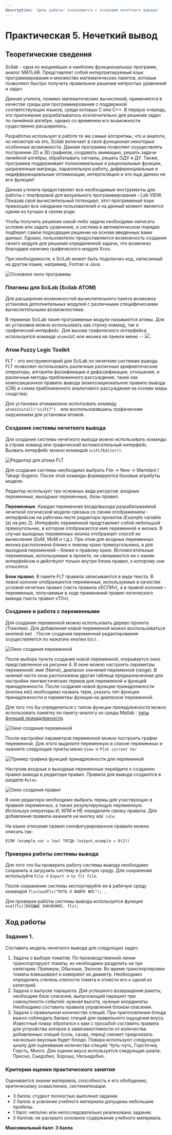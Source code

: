 ```yaml
---
description: 'Цель работы: ознакомится с основами нечеткого вывода'
---
```


# Практическая 5. Нечеткий вывод

## Теоретические сведения

Scilab - одна из мощнейших и наиболее функциональных программ, аналог MATLAB. Представляет собой интерпретируемый язык программирования и множество математических пакетов, которые позволяют быстро получить правильное решение непростых уравнений и задач.&#x20;

Данная утилита, помимо математических вычислений, применяется в качестве среды для программирования с поддержкой соответствующих языков, среди которых C или C++. В первую очередь, это приложение разрабатывалось исключительно для решения задач по линейной алгебре, однако со временем его возможности существенно расширились..

&#x20;Разработка использует в работе те же самые алгоритмы, что и аналоги, но несмотря на это, Scilab включает в свой функционал некоторые особенные возможности. Данная программа позволяет осуществлять построение 2D и 3D графиков, создавать анимацию, решать задачи линейной алгебры, обрабатывать сигналы, решать ОДУ и ДУ. Также, программа поддерживает полиномиальные и рациональные функции, разреженные матрицы, параллельную работу, дифференциальные и недифференциальные оптимизации, интерполяцию и это еще далеко не все функции!

&#x20;Данная утилита предоставляет все необходимые инструменты для работы с платформой для визуального программирования - Lab VIEW. Показав свой вычислительный потенциал, этот программный язык превзошел все ожидания пользователей и на данный момент является одним из лучших в своем роде.&#x20;

Чтобы получить решение какой-либо задачи необходимо написать условие или задать уравнение, а система в автоматическом порядке подберет самое подходящее решение на основе введенных вами данных. Однако, пользователю предоставляется возможность создания своего модуля для решения определенной задачи, что возможно благодаря наличию графического модуля Xcos.&#x20;

При необходимости, к SciLab может быть подключен код, написанный на другом языке, например, Fortran и Java.

![Основное окно программы](<../.gitbook/assets/image (86).png>)



### Плагины для SciLab (Scilab ATOM)

Для расширения возможностей вычислительного пакета возможна установка дополнительных модулей с различными специфическими вычислительными возможностями.&#x20;

В терминах SciLab такие программные модули называются атомы. Для их установки можно использовать как строку команд, так и графический интерфейс. Для вызова графического интерфейса используется команда `atomsGUI` или иконка на панели меню -- ![](../.gitbook/assets/2021-09-27-090925\_87x80\_scrot.png).&#x20;

### Атом Fuzzy Logic Toolkit

FLT - это инструментарий для SciLab по нечетким системам вывода. FLT позволяет использовать различные различные арифметические операторы, алгоритм фаззификации и дефаззификации, отношения, и различные методы приближенного рассуждения, такие как композиционное правило вывода (композициональное правило вывода (CRI) и схема приближенного аналогового рассуждения на основе меры сходства).

Для установки атомаможно исползовать команду `atomsInstall("sciFLT")  `или воспользовавшись графическим окружением для установки атомов.&#x20;

### Создание системы нечеткого вывода

Для создания системы нечеткого вывода можно использовать команды в строке команд или графический вспомогательный интерфейс. Вызвать интерфейс можно командой `sciFLTEditor()`.

![Редактор для атома FLT](../.gitbook/assets/2021-09-27-092111\_569x615\_scrot.png)

Для создания системы необходимо выбрать File -> New -> Mamdani / Takagi-Sugeno. После этой команды формируются базовые атрибуты модели.

Редактор использует три основных вида ресурсов: _входные_ _переменные, выходные переменные,  базы правил_.&#x20;

**Переменные**. Каждая переменная входа/выхода разрабатываемой нечеткой логической модели связана со своим отображением - интерфейсом на рабочем листе редактора проектов (Example variable (a) на рис.2). Интерфейс переменной представляет собой небольшой прямоугольник, в котором отображаются имя переменной и иконка. В случае выходных переменных иконка отображает способ их вычисления (SoM, MoM и т.д.). При этом для входных переменных иконка расположена ближе к левому краю прямоугольника, а для выходной переменной – ближе к правому краю. Вспомогательные переменные, используемые в проекте, не связываются ни с каким интерфейсом и действуют только внутри блока правил, к которому они относятся.&#x20;

**Блок правил**. В пакете FLT правила записываются в виде текста. В левой колонке отображаются переменные, используемые в качестве условий нечетких правил (часть правила «ЕСЛИ»), а в правой колонке – переменные, получаемые в ходе применений правил логического вывода (часть правил «ТО»).&#x20;

### Создание и работа с переменными

Для создания переменной можно использовать дерево проекта (Treeview). Для добавления новой переменной можно воспользоваться кнопкой `Add `. После создания переменной редактирование осуществляется по нажатию кнопки `Edit.`

![Окно создания переменной ](../.gitbook/assets/2021-09-27-093034\_1896x429\_scrot.png)

После выбора пункта создания новой переменной, открывается окно представленное на рисунке 4. В окне можно настроить параметры переменной: имя (Name), диапазон значений переменной (range). В нижней части окна расположена другая таблица предназначенная для настройки лингвистических термов для переменной и функций принадлежности. После создания новой функции принадлежности (кнопка `Add`) необходимо назвать терм, указать тип функции принадлежности и параметры функции на диапазоне переменной.&#x20;

Для того что бы определиться с типом функции принадлежности можно использовать памятку по пакету-аналогу из среды Matlab : [типы функций принадлежности](https://www.mathworks.com/help/fuzzy/foundations-of-fuzzy-logic.html).&#x20;

![Окно создания переменной](../.gitbook/assets/2021-09-27-094559\_1721x917\_scrot.png)

После настройки параметров переменной можно построить график переменной. Для этого   выделите переменную в списке переменных и нажмите следующие пункты меню `View` -> `Plot current Var`

![Пример графика функций принадлежности для переменной](../.gitbook/assets/graphic-window-number-0.png)



Настроив входные и выходные переменные перейдите к созданию правил вывода в редакторе правил. Правила для вывода создаются в разделе `Rules`.&#x20;

![Окно создания правил](../.gitbook/assets/2021-09-27-131517\_932x920\_scrot.png)

В окне редактора необходимо выбрать термы для участвующих в правиле переменных, а также результирующую переменную. Используя операторы И, ИЛИ и НЕ определите связку правила. Для добавления правила нажмите на кнопку `Add rule`.&#x20;

На языке описания правил сконфигурированное правило можно описать так:&#x20;

```
ЕСЛИ (example_var = low) ТОГДА (output_example = 0(2)) 
```

### Проверка работы системы вывода

Для того что бы проверить работу системы вывода необходимо сохранить и загрузить систему в рабочую среду. Для сохранения используйте `File` -> `Export` -> `to flt file`.&#x20;

После сохранение системы экспортируйте ее в рабочую среду командой `fls=loadfls("ПУТЬ К ФАЙЛУ ФЛС"); . `

Для проверки работы системы вывода используется функция `evalfls([ВХОДЫЕ ЗНАЧЕНИЯ], fls);`

## &#x20;Ход работы

### Задание 1.&#x20;

Составить модель нечеткого вывода для следующих задач:&#x20;

1. Задача о выборе томатов. По производственной линии транспортируют томаты, их необходимо разделить на три категории: Премиум, Обычные, Эконом. Во время транспортировки томаты взвешивают и измеряют их диаметр. Необходимо определить степень спелости томата и отнести его к одной из категорий. &#x20;
2. Задача о выпуске парашюта. Для успешного возвращения ракеты, необходим блок спасения, выпускающий парашют при совокупности событий: нужная высота, нужные координаты. Необходимо составить правила управления блоком спасения.&#x20;
3. Задача о правильном количестве специй. При приготовлении блюда важно соблюдать баланс специй для правильного ощущения вкуса. Известный повар обратился к вам с просьбой составить правила для устройства которое в зависимостимости от количества добавленных специй (соль, сахар, перец) сможет предсказать насколько вкусным будет блюдо. Повара используют следующую шкалу для оценивания количества специй: Чуть-чуть, Горсточка, Горсть, Много. Для оценки вкуса используется следующая шкала: Пресно, Сьедобно, Хорошо, Несьедобно.&#x20;

### Критерии оценки практического занятия

Оценивается знание материала, способность к его обобщению, критическому осмыслению, систематизации.&#x20;

* 3 балла: студент полностью выполнил задания.
* 2 балла: в усвоении учебного материала допущены небольшие пробелы.
* 1 балл: неполно или непоследовательно реализовано задание.
* 0 баллов: не раскрыто основное содержание учебного материала.

**Максимальный балл: 3 балла**
